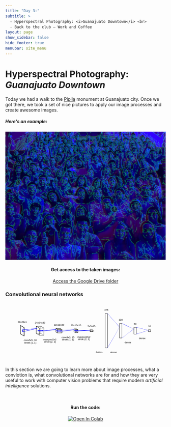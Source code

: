 ```yaml
---
title: "Day 3:"
subtitle: >
  - Hyperspectral Photography: <i>Guanajuato Downtown</i> <br>
  - Back to the club – Work and Coffee
layout: page
show_sidebar: false
hide_footer: true
menubar: site_menu
---
```


# Hyperspectral Photography: <br> _Guanajuato Downtown_

Today we had a walk to the [Pipila](https://es.wikipedia.org/wiki/El_P%C3%ADpila) monument at Guanajuato city. Once we got there, we took a set of nice pictures to apply our image processes and create awesome images.

##### Here's an example: 
  ![DEMO IMG](/assets/images/cdec19_blue.png)

<center>
  <h4>Get access to the taken images:</h4>
  <a href="https://drive.google.com/drive/folders/1NUvwfXn9DbE2s1GAMwKVE6oouqgyR5TY?usp=sharing" class="button is-primary is-normal is-outlined is-fullwidth" target="_blank">Access the Google Drive folder</a>
</center>


### Convolutional neural networks

<center>
    <img width="100%" src="data:image/svg+xml;base64,PHN2ZyB4bWxucz0iaHR0cDovL3d3dy53My5vcmcvMjAwMC9zdmciIHhtbG5zOnhsaW5rPSJodHRw%0D%0AOi8vd3d3LnczLm9yZy8xOTk5L3hsaW5rIiB3aWR0aD0gIjUzNS4wNTIwNjcyNzA3OTMiIGhlaWdo%0D%0AdD0iMTk2LjYxMDY2MDE4NjE4NDkzIiB2aWV3Qm94PSItNTAgLTk0LjMwNTMzMDA5MzA5MjQ2IDUz%0D%0ANS4wNTIwNjcyNzA3OTMgMTk2LjYxMDY2MDE4NjE4NDkzIj4KPGxpbmUgeDE9IjAiIHkxPSIxMC41%0D%0AIiB4Mj0iMCIgeTI9Ii0xNy41IiBzdHJva2Utd2lkdGg9IjEiIHN0cm9rZS1kYXNoYXJyYXk9Im5v%0D%0AbmUiIHN0cm9rZT0icmdiKDAsIDAsIDApIi8+CjxsaW5lIHgxPSIxLjAiIHkxPSIxMC41IiB4Mj0i%0D%0AMS4wIiB5Mj0iLTE3LjUiIHN0cm9rZS13aWR0aD0iMSIgc3Ryb2tlLWRhc2hhcnJheT0iMSIgc3Ry%0D%0Ab2tlPSJyZ2IoMCwgMCwgMCkiLz4KPGxpbmUgeDE9IjEyLjEyNDM1NTY1Mjk4MjE0MyIgeTE9IjE3%0D%0ALjUiIHgyPSIxMi4xMjQzNTU2NTI5ODIxNDMiIHkyPSItMTAuNSIgc3Ryb2tlLXdpZHRoPSIxIiBz%0D%0AdHJva2UtZGFzaGFycmF5PSJub25lIiBzdHJva2U9InJnYigwLCAwLCAwKSIvPgo8bGluZSB4MT0i%0D%0AMTMuMTI0MzU1NjUyOTgyMTQzIiB5MT0iMTcuNSIgeDI9IjEzLjEyNDM1NTY1Mjk4MjE0MyIgeTI9%0D%0AIi0xMC41IiBzdHJva2Utd2lkdGg9IjEiIHN0cm9rZS1kYXNoYXJyYXk9Im5vbmUiIHN0cm9rZT0i%0D%0AcmdiKDAsIDAsIDApIi8+CjxsaW5lIHgxPSIwIiB5MT0iMTAuNSIgeDI9IjEyLjEyNDM1NTY1Mjk4%0D%0AMjE0MyIgeTI9IjE3LjUiIHN0cm9rZS13aWR0aD0iMSIgc3Ryb2tlLWRhc2hhcnJheT0ibm9uZSIg%0D%0Ac3Ryb2tlPSJyZ2IoMCwgMCwgMCkiLz4KPGxpbmUgeDE9IjAiIHkxPSItMTcuNSIgeDI9IjEyLjEy%0D%0ANDM1NTY1Mjk4MjE0MyIgeTI9Ii0xMC41IiBzdHJva2Utd2lkdGg9IjEiIHN0cm9rZS1kYXNoYXJy%0D%0AYXk9Im5vbmUiIHN0cm9rZT0icmdiKDAsIDAsIDApIi8+CjxsaW5lIHgxPSIxLjAiIHkxPSIxMC41%0D%0AIiB4Mj0iMTMuMTI0MzU1NjUyOTgyMTQzIiB5Mj0iMTcuNSIgc3Ryb2tlLXdpZHRoPSIxIiBzdHJv%0D%0Aa2UtZGFzaGFycmF5PSIxIiBzdHJva2U9InJnYigwLCAwLCAwKSIvPgo8bGluZSB4MT0iMS4wIiB5%0D%0AMT0iLTE3LjUiIHgyPSIxMy4xMjQzNTU2NTI5ODIxNDMiIHkyPSItMTAuNSIgc3Ryb2tlLXdpZHRo%0D%0APSIxIiBzdHJva2UtZGFzaGFycmF5PSJub25lIiBzdHJva2U9InJnYigwLCAwLCAwKSIvPgo8bGlu%0D%0AZSB4MT0iMCIgeTE9IjEwLjUiIHgyPSIxLjAiIHkyPSIxMC41IiBzdHJva2Utd2lkdGg9IjEiIHN0%0D%0Acm9rZS1kYXNoYXJyYXk9IjEiIHN0cm9rZT0icmdiKDAsIDAsIDApIi8+CjxsaW5lIHgxPSIxMi4x%0D%0AMjQzNTU2NTI5ODIxNDMiIHkxPSIxNy41IiB4Mj0iMTMuMTI0MzU1NjUyOTgyMTQzIiB5Mj0iMTcu%0D%0ANSIgc3Ryb2tlLXdpZHRoPSIxIiBzdHJva2UtZGFzaGFycmF5PSJub25lIiBzdHJva2U9InJnYigw%0D%0ALCAwLCAwKSIvPgo8bGluZSB4MT0iMCIgeTE9Ii0xNy41IiB4Mj0iMS4wIiB5Mj0iLTE3LjUiIHN0%0D%0Acm9rZS13aWR0aD0iMSIgc3Ryb2tlLWRhc2hhcnJheT0ibm9uZSIgc3Ryb2tlPSJyZ2IoMCwgMCwg%0D%0AMCkiLz4KPGxpbmUgeDE9IjEyLjEyNDM1NTY1Mjk4MjE0MyIgeTE9Ii0xMC41IiB4Mj0iMTMuMTI0%0D%0AMzU1NjUyOTgyMTQzIiB5Mj0iLTEwLjUiIHN0cm9rZS13aWR0aD0iMSIgc3Ryb2tlLWRhc2hhcnJh%0D%0AeT0ibm9uZSIgc3Ryb2tlPSJyZ2IoMCwgMCwgMCkiLz4KPHRleHQgeD0iNi41NjIxNzc4MjY0OTEw%0D%0ANzEiIHk9Ii0yNi41IiBmb250LWZhbWlseT0iYXJpYWwiIGZvbnQtc2l6ZT0iOHB4IiB0ZXh0LWFu%0D%0AY2hvcj0ibWlkZGxlIiBmaWxsPSJyZ2IoMCwgMCwgMCkiPjI4eDI4eDE8L3RleHQ+CjxsaW5lIHgx%0D%0APSI1My4xMjQzNTU2NTI5ODIxNDYiIHkxPSI5LjAiIHgyPSI1My4xMjQzNTU2NTI5ODIxNDYiIHky%0D%0APSItMTUuMCIgc3Ryb2tlLXdpZHRoPSIxIiBzdHJva2UtZGFzaGFycmF5PSJub25lIiBzdHJva2U9%0D%0AInJnYigwLCAwLCAwKSIvPgo8bGluZSB4MT0iNjguMzE5MjI2MTc2MzQ1NyIgeTE9IjkuMCIgeDI9%0D%0AIjY4LjMxOTIyNjE3NjM0NTciIHkyPSItMTUuMCIgc3Ryb2tlLXdpZHRoPSIxIiBzdHJva2UtZGFz%0D%0AaGFycmF5PSIxIiBzdHJva2U9InJnYigwLCAwLCAwKSIvPgo8bGluZSB4MT0iNjMuNTE2NjYwNDk4%0D%0AMzk1NDEiIHkxPSIxNS4wIiB4Mj0iNjMuNTE2NjYwNDk4Mzk1NDEiIHkyPSItOS4wIiBzdHJva2Ut%0D%0Ad2lkdGg9IjEiIHN0cm9rZS1kYXNoYXJyYXk9Im5vbmUiIHN0cm9rZT0icmdiKDAsIDAsIDApIi8+%0D%0ACjxsaW5lIHgxPSI3OC43MTE1MzEwMjE3NTg5NiIgeTE9IjE1LjAiIHgyPSI3OC43MTE1MzEwMjE3%0D%0ANTg5NiIgeTI9Ii05LjAiIHN0cm9rZS13aWR0aD0iMSIgc3Ryb2tlLWRhc2hhcnJheT0ibm9uZSIg%0D%0Ac3Ryb2tlPSJyZ2IoMCwgMCwgMCkiLz4KPGxpbmUgeDE9IjUzLjEyNDM1NTY1Mjk4MjE0NiIgeTE9%0D%0AIjkuMCIgeDI9IjYzLjUxNjY2MDQ5ODM5NTQxIiB5Mj0iMTUuMCIgc3Ryb2tlLXdpZHRoPSIxIiBz%0D%0AdHJva2UtZGFzaGFycmF5PSJub25lIiBzdHJva2U9InJnYigwLCAwLCAwKSIvPgo8bGluZSB4MT0i%0D%0ANTMuMTI0MzU1NjUyOTgyMTQ2IiB5MT0iLTE1LjAiIHgyPSI2My41MTY2NjA0OTgzOTU0MSIgeTI9%0D%0AIi05LjAiIHN0cm9rZS13aWR0aD0iMSIgc3Ryb2tlLWRhc2hhcnJheT0ibm9uZSIgc3Ryb2tlPSJy%0D%0AZ2IoMCwgMCwgMCkiLz4KPGxpbmUgeDE9IjY4LjMxOTIyNjE3NjM0NTciIHkxPSI5LjAiIHgyPSI3%0D%0AOC43MTE1MzEwMjE3NTg5NiIgeTI9IjE1LjAiIHN0cm9rZS13aWR0aD0iMSIgc3Ryb2tlLWRhc2hh%0D%0AcnJheT0iMSIgc3Ryb2tlPSJyZ2IoMCwgMCwgMCkiLz4KPGxpbmUgeDE9IjY4LjMxOTIyNjE3NjM0%0D%0ANTciIHkxPSItMTUuMCIgeDI9Ijc4LjcxMTUzMTAyMTc1ODk2IiB5Mj0iLTkuMCIgc3Ryb2tlLXdp%0D%0AZHRoPSIxIiBzdHJva2UtZGFzaGFycmF5PSJub25lIiBzdHJva2U9InJnYigwLCAwLCAwKSIvPgo8%0D%0AbGluZSB4MT0iNTMuMTI0MzU1NjUyOTgyMTQ2IiB5MT0iOS4wIiB4Mj0iNjguMzE5MjI2MTc2MzQ1%0D%0ANyIgeTI9IjkuMCIgc3Ryb2tlLXdpZHRoPSIxIiBzdHJva2UtZGFzaGFycmF5PSIxIiBzdHJva2U9%0D%0AInJnYigwLCAwLCAwKSIvPgo8bGluZSB4MT0iNjMuNTE2NjYwNDk4Mzk1NDEiIHkxPSIxNS4wIiB4%0D%0AMj0iNzguNzExNTMxMDIxNzU4OTYiIHkyPSIxNS4wIiBzdHJva2Utd2lkdGg9IjEiIHN0cm9rZS1k%0D%0AYXNoYXJyYXk9Im5vbmUiIHN0cm9rZT0icmdiKDAsIDAsIDApIi8+CjxsaW5lIHgxPSI1My4xMjQz%0D%0ANTU2NTI5ODIxNDYiIHkxPSItMTUuMCIgeDI9IjY4LjMxOTIyNjE3NjM0NTciIHkyPSItMTUuMCIg%0D%0Ac3Ryb2tlLXdpZHRoPSIxIiBzdHJva2UtZGFzaGFycmF5PSJub25lIiBzdHJva2U9InJnYigwLCAw%0D%0ALCAwKSIvPgo8bGluZSB4MT0iNjMuNTE2NjYwNDk4Mzk1NDEiIHkxPSItOS4wIiB4Mj0iNzguNzEx%0D%0ANTMxMDIxNzU4OTYiIHkyPSItOS4wIiBzdHJva2Utd2lkdGg9IjEiIHN0cm9rZS1kYXNoYXJyYXk9%0D%0AIm5vbmUiIHN0cm9rZT0icmdiKDAsIDAsIDApIi8+Cjx0ZXh0IHg9IjY1LjkxNzk0MzMzNzM3MDU2%0D%0AIiB5PSItMjQuMCIgZm9udC1mYW1pbHk9ImFyaWFsIiBmb250LXNpemU9IjhweCIgdGV4dC1hbmNo%0D%0Ab3I9Im1pZGRsZSIgZmlsbD0icmdiKDAsIDAsIDApIj4yNHgyNHgzMDwvdGV4dD4KPGxpbmUgeDE9%0D%0AIjExOC43MTE1MzEwMjE3NTg5NiIgeTE9IjQuNSIgeDI9IjExOC43MTE1MzEwMjE3NTg5NiIgeTI9%0D%0AIi03LjUiIHN0cm9rZS13aWR0aD0iMSIgc3Ryb2tlLWRhc2hhcnJheT0ibm9uZSIgc3Ryb2tlPSJy%0D%0AZ2IoMCwgMCwgMCkiLz4KPGxpbmUgeDE9IjEzMy45MDY0MDE1NDUxMjI1IiB5MT0iNC41IiB4Mj0i%0D%0AMTMzLjkwNjQwMTU0NTEyMjUiIHkyPSItNy41IiBzdHJva2Utd2lkdGg9IjEiIHN0cm9rZS1kYXNo%0D%0AYXJyYXk9IjEiIHN0cm9rZT0icmdiKDAsIDAsIDApIi8+CjxsaW5lIHgxPSIxMjMuOTA3NjgzNDQ0%0D%0ANDY1NTkiIHkxPSI3LjUiIHgyPSIxMjMuOTA3NjgzNDQ0NDY1NTkiIHkyPSItNC41IiBzdHJva2Ut%0D%0Ad2lkdGg9IjEiIHN0cm9rZS1kYXNoYXJyYXk9Im5vbmUiIHN0cm9rZT0icmdiKDAsIDAsIDApIi8+%0D%0ACjxsaW5lIHgxPSIxMzkuMTAyNTUzOTY3ODI5MTIiIHkxPSI3LjUiIHgyPSIxMzkuMTAyNTUzOTY3%0D%0AODI5MTIiIHkyPSItNC41IiBzdHJva2Utd2lkdGg9IjEiIHN0cm9rZS1kYXNoYXJyYXk9Im5vbmUi%0D%0AIHN0cm9rZT0icmdiKDAsIDAsIDApIi8+CjxsaW5lIHgxPSIxMTguNzExNTMxMDIxNzU4OTYiIHkx%0D%0APSI0LjUiIHgyPSIxMjMuOTA3NjgzNDQ0NDY1NTkiIHkyPSI3LjUiIHN0cm9rZS13aWR0aD0iMSIg%0D%0Ac3Ryb2tlLWRhc2hhcnJheT0ibm9uZSIgc3Ryb2tlPSJyZ2IoMCwgMCwgMCkiLz4KPGxpbmUgeDE9%0D%0AIjExOC43MTE1MzEwMjE3NTg5NiIgeTE9Ii03LjUiIHgyPSIxMjMuOTA3NjgzNDQ0NDY1NTkiIHky%0D%0APSItNC41IiBzdHJva2Utd2lkdGg9IjEiIHN0cm9rZS1kYXNoYXJyYXk9Im5vbmUiIHN0cm9rZT0i%0D%0AcmdiKDAsIDAsIDApIi8+CjxsaW5lIHgxPSIxMzMuOTA2NDAxNTQ1MTIyNSIgeTE9IjQuNSIgeDI9%0D%0AIjEzOS4xMDI1NTM5Njc4MjkxMiIgeTI9IjcuNSIgc3Ryb2tlLXdpZHRoPSIxIiBzdHJva2UtZGFz%0D%0AaGFycmF5PSIxIiBzdHJva2U9InJnYigwLCAwLCAwKSIvPgo8bGluZSB4MT0iMTMzLjkwNjQwMTU0%0D%0ANTEyMjUiIHkxPSItNy41IiB4Mj0iMTM5LjEwMjU1Mzk2NzgyOTEyIiB5Mj0iLTQuNSIgc3Ryb2tl%0D%0ALXdpZHRoPSIxIiBzdHJva2UtZGFzaGFycmF5PSJub25lIiBzdHJva2U9InJnYigwLCAwLCAwKSIv%0D%0APgo8bGluZSB4MT0iMTE4LjcxMTUzMTAyMTc1ODk2IiB5MT0iNC41IiB4Mj0iMTMzLjkwNjQwMTU0%0D%0ANTEyMjUiIHkyPSI0LjUiIHN0cm9rZS13aWR0aD0iMSIgc3Ryb2tlLWRhc2hhcnJheT0iMSIgc3Ry%0D%0Ab2tlPSJyZ2IoMCwgMCwgMCkiLz4KPGxpbmUgeDE9IjEyMy45MDc2ODM0NDQ0NjU1OSIgeTE9Ijcu%0D%0ANSIgeDI9IjEzOS4xMDI1NTM5Njc4MjkxMiIgeTI9IjcuNSIgc3Ryb2tlLXdpZHRoPSIxIiBzdHJv%0D%0Aa2UtZGFzaGFycmF5PSJub25lIiBzdHJva2U9InJnYigwLCAwLCAwKSIvPgo8bGluZSB4MT0iMTE4%0D%0ALjcxMTUzMTAyMTc1ODk2IiB5MT0iLTcuNSIgeDI9IjEzMy45MDY0MDE1NDUxMjI1IiB5Mj0iLTcu%0D%0ANSIgc3Ryb2tlLXdpZHRoPSIxIiBzdHJva2UtZGFzaGFycmF5PSJub25lIiBzdHJva2U9InJnYigw%0D%0ALCAwLCAwKSIvPgo8bGluZSB4MT0iMTIzLjkwNzY4MzQ0NDQ2NTU5IiB5MT0iLTQuNSIgeDI9IjEz%0D%0AOS4xMDI1NTM5Njc4MjkxMiIgeTI9Ii00LjUiIHN0cm9rZS13aWR0aD0iMSIgc3Ryb2tlLWRhc2hh%0D%0AcnJheT0ibm9uZSIgc3Ryb2tlPSJyZ2IoMCwgMCwgMCkiLz4KPHRleHQgeD0iMTI4LjkwNzA0MjQ5%0D%0ANDc5NDA0IiB5PSItMTYuNSIgZm9udC1mYW1pbHk9ImFyaWFsIiBmb250LXNpemU9IjhweCIgdGV4%0D%0AdC1hbmNob3I9Im1pZGRsZSIgZmlsbD0icmdiKDAsIDAsIDApIj4xMngxMngzMDwvdGV4dD4KPGxp%0D%0AbmUgeDE9IjE3OS4xMDI1NTM5Njc4MjkxMiIgeTE9IjMuNzUiIHgyPSIxNzkuMTAyNTUzOTY3ODI5%0D%0AMTIiIHkyPSItNi4yNSIgc3Ryb2tlLXdpZHRoPSIxIiBzdHJva2UtZGFzaGFycmF5PSJub25lIiBz%0D%0AdHJva2U9InJnYigwLCAwLCAwKSIvPgo8bGluZSB4MT0iMTg3LjgyOTcxNTM1NTExOTQ1IiB5MT0i%0D%0AMy43NSIgeDI9IjE4Ny44Mjk3MTUzNTUxMTk0NSIgeTI9Ii02LjI1IiBzdHJva2Utd2lkdGg9IjEi%0D%0AIHN0cm9rZS1kYXNoYXJyYXk9IjEiIHN0cm9rZT0icmdiKDAsIDAsIDApIi8+CjxsaW5lIHgxPSIx%0D%0AODMuNDMyNjgwOTg2NzUxMyIgeTE9IjYuMjUiIHgyPSIxODMuNDMyNjgwOTg2NzUxMyIgeTI9Ii0z%0D%0ALjc1IiBzdHJva2Utd2lkdGg9IjEiIHN0cm9rZS1kYXNoYXJyYXk9Im5vbmUiIHN0cm9rZT0icmdi%0D%0AKDAsIDAsIDApIi8+CjxsaW5lIHgxPSIxOTIuMTU5ODQyMzc0MDQxNjMiIHkxPSI2LjI1IiB4Mj0i%0D%0AMTkyLjE1OTg0MjM3NDA0MTYzIiB5Mj0iLTMuNzUiIHN0cm9rZS13aWR0aD0iMSIgc3Ryb2tlLWRh%0D%0Ac2hhcnJheT0ibm9uZSIgc3Ryb2tlPSJyZ2IoMCwgMCwgMCkiLz4KPGxpbmUgeDE9IjE3OS4xMDI1%0D%0ANTM5Njc4MjkxMiIgeTE9IjMuNzUiIHgyPSIxODMuNDMyNjgwOTg2NzUxMyIgeTI9IjYuMjUiIHN0%0D%0Acm9rZS13aWR0aD0iMSIgc3Ryb2tlLWRhc2hhcnJheT0ibm9uZSIgc3Ryb2tlPSJyZ2IoMCwgMCwg%0D%0AMCkiLz4KPGxpbmUgeDE9IjE3OS4xMDI1NTM5Njc4MjkxMiIgeTE9Ii02LjI1IiB4Mj0iMTgzLjQz%0D%0AMjY4MDk4Njc1MTMiIHkyPSItMy43NSIgc3Ryb2tlLXdpZHRoPSIxIiBzdHJva2UtZGFzaGFycmF5%0D%0APSJub25lIiBzdHJva2U9InJnYigwLCAwLCAwKSIvPgo8bGluZSB4MT0iMTg3LjgyOTcxNTM1NTEx%0D%0AOTQ1IiB5MT0iMy43NSIgeDI9IjE5Mi4xNTk4NDIzNzQwNDE2MyIgeTI9IjYuMjUiIHN0cm9rZS13%0D%0AaWR0aD0iMSIgc3Ryb2tlLWRhc2hhcnJheT0iMSIgc3Ryb2tlPSJyZ2IoMCwgMCwgMCkiLz4KPGxp%0D%0AbmUgeDE9IjE4Ny44Mjk3MTUzNTUxMTk0NSIgeTE9Ii02LjI1IiB4Mj0iMTkyLjE1OTg0MjM3NDA0%0D%0AMTYzIiB5Mj0iLTMuNzUiIHN0cm9rZS13aWR0aD0iMSIgc3Ryb2tlLWRhc2hhcnJheT0ibm9uZSIg%0D%0Ac3Ryb2tlPSJyZ2IoMCwgMCwgMCkiLz4KPGxpbmUgeDE9IjE3OS4xMDI1NTM5Njc4MjkxMiIgeTE9%0D%0AIjMuNzUiIHgyPSIxODcuODI5NzE1MzU1MTE5NDUiIHkyPSIzLjc1IiBzdHJva2Utd2lkdGg9IjEi%0D%0AIHN0cm9rZS1kYXNoYXJyYXk9IjEiIHN0cm9rZT0icmdiKDAsIDAsIDApIi8+CjxsaW5lIHgxPSIx%0D%0AODMuNDMyNjgwOTg2NzUxMyIgeTE9IjYuMjUiIHgyPSIxOTIuMTU5ODQyMzc0MDQxNjMiIHkyPSI2%0D%0ALjI1IiBzdHJva2Utd2lkdGg9IjEiIHN0cm9rZS1kYXNoYXJyYXk9Im5vbmUiIHN0cm9rZT0icmdi%0D%0AKDAsIDAsIDApIi8+CjxsaW5lIHgxPSIxNzkuMTAyNTUzOTY3ODI5MTIiIHkxPSItNi4yNSIgeDI9%0D%0AIjE4Ny44Mjk3MTUzNTUxMTk0NSIgeTI9Ii02LjI1IiBzdHJva2Utd2lkdGg9IjEiIHN0cm9rZS1k%0D%0AYXNoYXJyYXk9Im5vbmUiIHN0cm9rZT0icmdiKDAsIDAsIDApIi8+CjxsaW5lIHgxPSIxODMuNDMy%0D%0ANjgwOTg2NzUxMyIgeTE9Ii0zLjc1IiB4Mj0iMTkyLjE1OTg0MjM3NDA0MTYzIiB5Mj0iLTMuNzUi%0D%0AIHN0cm9rZS13aWR0aD0iMSIgc3Ryb2tlLWRhc2hhcnJheT0ibm9uZSIgc3Ryb2tlPSJyZ2IoMCwg%0D%0AMCwgMCkiLz4KPHRleHQgeD0iMTg1LjYzMTE5ODE3MDkzNTM2IiB5PSItMTUuMjUiIGZvbnQtZmFt%0D%0AaWx5PSJhcmlhbCIgZm9udC1zaXplPSI4cHgiIHRleHQtYW5jaG9yPSJtaWRkbGUiIGZpbGw9InJn%0D%0AYigwLCAwLCAwKSI+MTB4MTB4MTU8L3RleHQ+CjxsaW5lIHgxPSIyMzIuMTU5ODQyMzc0MDQxNjMi%0D%0AIHkxPSIxLjg3NSIgeDI9IjIzMi4xNTk4NDIzNzQwNDE2MyIgeTI9Ii0zLjEyNSIgc3Ryb2tlLXdp%0D%0AZHRoPSIxIiBzdHJva2UtZGFzaGFycmF5PSJub25lIiBzdHJva2U9InJnYigwLCAwLCAwKSIvPgo8%0D%0AbGluZSB4MT0iMjQwLjg4NzAwMzc2MTMzMTk1IiB5MT0iMS44NzUiIHgyPSIyNDAuODg3MDAzNzYx%0D%0AMzMxOTUiIHkyPSItMy4xMjUiIHN0cm9rZS13aWR0aD0iMSIgc3Ryb2tlLWRhc2hhcnJheT0iMSIg%0D%0Ac3Ryb2tlPSJyZ2IoMCwgMCwgMCkiLz4KPGxpbmUgeDE9IjIzNC4zMjQ5MDU4ODM1MDI3NCIgeTE9%0D%0AIjMuMTI1IiB4Mj0iMjM0LjMyNDkwNTg4MzUwMjc0IiB5Mj0iLTEuODc1IiBzdHJva2Utd2lkdGg9%0D%0AIjEiIHN0cm9rZS1kYXNoYXJyYXk9Im5vbmUiIHN0cm9rZT0icmdiKDAsIDAsIDApIi8+CjxsaW5l%0D%0AIHgxPSIyNDMuMDUyMDY3MjcwNzkzMDYiIHkxPSIzLjEyNSIgeDI9IjI0My4wNTIwNjcyNzA3OTMw%0D%0ANiIgeTI9Ii0xLjg3NSIgc3Ryb2tlLXdpZHRoPSIxIiBzdHJva2UtZGFzaGFycmF5PSJub25lIiBz%0D%0AdHJva2U9InJnYigwLCAwLCAwKSIvPgo8bGluZSB4MT0iMjMyLjE1OTg0MjM3NDA0MTYzIiB5MT0i%0D%0AMS44NzUiIHgyPSIyMzQuMzI0OTA1ODgzNTAyNzQiIHkyPSIzLjEyNSIgc3Ryb2tlLXdpZHRoPSIx%0D%0AIiBzdHJva2UtZGFzaGFycmF5PSJub25lIiBzdHJva2U9InJnYigwLCAwLCAwKSIvPgo8bGluZSB4%0D%0AMT0iMjMyLjE1OTg0MjM3NDA0MTYzIiB5MT0iLTMuMTI1IiB4Mj0iMjM0LjMyNDkwNTg4MzUwMjc0%0D%0AIiB5Mj0iLTEuODc1IiBzdHJva2Utd2lkdGg9IjEiIHN0cm9rZS1kYXNoYXJyYXk9Im5vbmUiIHN0%0D%0Acm9rZT0icmdiKDAsIDAsIDApIi8+CjxsaW5lIHgxPSIyNDAuODg3MDAzNzYxMzMxOTUiIHkxPSIx%0D%0ALjg3NSIgeDI9IjI0My4wNTIwNjcyNzA3OTMwNiIgeTI9IjMuMTI1IiBzdHJva2Utd2lkdGg9IjEi%0D%0AIHN0cm9rZS1kYXNoYXJyYXk9IjEiIHN0cm9rZT0icmdiKDAsIDAsIDApIi8+CjxsaW5lIHgxPSIy%0D%0ANDAuODg3MDAzNzYxMzMxOTUiIHkxPSItMy4xMjUiIHgyPSIyNDMuMDUyMDY3MjcwNzkzMDYiIHky%0D%0APSItMS44NzUiIHN0cm9rZS13aWR0aD0iMSIgc3Ryb2tlLWRhc2hhcnJheT0ibm9uZSIgc3Ryb2tl%0D%0APSJyZ2IoMCwgMCwgMCkiLz4KPGxpbmUgeDE9IjIzMi4xNTk4NDIzNzQwNDE2MyIgeTE9IjEuODc1%0D%0AIiB4Mj0iMjQwLjg4NzAwMzc2MTMzMTk1IiB5Mj0iMS44NzUiIHN0cm9rZS13aWR0aD0iMSIgc3Ry%0D%0Ab2tlLWRhc2hhcnJheT0iMSIgc3Ryb2tlPSJyZ2IoMCwgMCwgMCkiLz4KPGxpbmUgeDE9IjIzNC4z%0D%0AMjQ5MDU4ODM1MDI3NCIgeTE9IjMuMTI1IiB4Mj0iMjQzLjA1MjA2NzI3MDc5MzA2IiB5Mj0iMy4x%0D%0AMjUiIHN0cm9rZS13aWR0aD0iMSIgc3Ryb2tlLWRhc2hhcnJheT0ibm9uZSIgc3Ryb2tlPSJyZ2Io%0D%0AMCwgMCwgMCkiLz4KPGxpbmUgeDE9IjIzMi4xNTk4NDIzNzQwNDE2MyIgeTE9Ii0zLjEyNSIgeDI9%0D%0AIjI0MC44ODcwMDM3NjEzMzE5NSIgeTI9Ii0zLjEyNSIgc3Ryb2tlLXdpZHRoPSIxIiBzdHJva2Ut%0D%0AZGFzaGFycmF5PSJub25lIiBzdHJva2U9InJnYigwLCAwLCAwKSIvPgo8bGluZSB4MT0iMjM0LjMy%0D%0ANDkwNTg4MzUwMjc0IiB5MT0iLTEuODc1IiB4Mj0iMjQzLjA1MjA2NzI3MDc5MzA2IiB5Mj0iLTEu%0D%0AODc1IiBzdHJva2Utd2lkdGg9IjEiIHN0cm9rZS1kYXNoYXJyYXk9Im5vbmUiIHN0cm9rZT0icmdi%0D%0AKDAsIDAsIDApIi8+Cjx0ZXh0IHg9IjIzNy42MDU5NTQ4MjI0MTczNSIgeT0iLTEyLjEyNSIgZm9u%0D%0AdC1mYW1pbHk9ImFyaWFsIiBmb250LXNpemU9IjhweCIgdGV4dC1hbmNob3I9Im1pZGRsZSIgZmls%0D%0AbD0icmdiKDAsIDAsIDApIj41eDV4MTU8L3RleHQ+CjxsaW5lIHgxPSIyODMuMDUyMDY3MjcwNzkz%0D%0AMDMiIHkxPSItNTcuMzA1MzMwMDkzMDkyNDciIHgyPSIyODMuMDUyMDY3MjcwNzkzMDMiIHkyPSI1%0D%0ANy4zMDUzMzAwOTMwOTI0NyIgc3Ryb2tlLXdpZHRoPSIxIiBzdHJva2UtZGFzaGFycmF5PSJub25l%0D%0AIiBzdHJva2U9InJnYigwLCAwLCAwKSIvPgo8bGluZSB4MT0iMjgzLjA1MjA2NzI3MDc5MzAzIiB5%0D%0AMT0iNTcuMzA1MzMwMDkzMDkyNDciIHgyPSIyOTEuMDUyMDY3MjcwNzkzMDMiIHkyPSI1Ny4zMDUz%0D%0AMzAwOTMwOTI0NyIgc3Ryb2tlLXdpZHRoPSIxIiBzdHJva2UtZGFzaGFycmF5PSJub25lIiBzdHJv%0D%0Aa2U9InJnYigwLCAwLCAwKSIvPgo8bGluZSB4MT0iMjkxLjA1MjA2NzI3MDc5MzAzIiB5MT0iNTcu%0D%0AMzA1MzMwMDkzMDkyNDciIHgyPSIyOTEuMDUyMDY3MjcwNzkzMDMiIHkyPSItNTcuMzA1MzMwMDkz%0D%0AMDkyNDciIHN0cm9rZS13aWR0aD0iMSIgc3Ryb2tlLWRhc2hhcnJheT0ibm9uZSIgc3Ryb2tlPSJy%0D%0AZ2IoMCwgMCwgMCkiLz4KPGxpbmUgeDE9IjI5MS4wNTIwNjcyNzA3OTMwMyIgeTE9Ii01Ny4zMDUz%0D%0AMzAwOTMwOTI0NyIgeDI9IjI4My4wNTIwNjcyNzA3OTMwMyIgeTI9Ii01Ny4zMDUzMzAwOTMwOTI0%0D%0ANyIgc3Ryb2tlLXdpZHRoPSIxIiBzdHJva2UtZGFzaGFycmF5PSJub25lIiBzdHJva2U9InJnYigw%0D%0ALCAwLCAwKSIvPgo8dGV4dCB4PSIyODcuMDUyMDY3MjcwNzkzMDMiIHk9Ii02Ni4zMDUzMzAwOTMw%0D%0AOTI0NiIgZm9udC1mYW1pbHk9ImFyaWFsIiBmb250LXNpemU9IjhweCIgdGV4dC1hbmNob3I9Im1p%0D%0AZGRsZSIgZmlsbD0icmdiKDAsIDAsIDApIj4zNzU8L3RleHQ+CjxsaW5lIHgxPSIzMzEuMDUyMDY3%0D%0AMjcwNzkzMDMiIHkxPSItMjQuMjUxNDY1MDY0MTY2Mzc1IiB4Mj0iMzMxLjA1MjA2NzI3MDc5MzAz%0D%0AIiB5Mj0iMjQuMjUxNDY1MDY0MTY2Mzc1IiBzdHJva2Utd2lkdGg9IjEiIHN0cm9rZS1kYXNoYXJy%0D%0AYXk9Im5vbmUiIHN0cm9rZT0icmdiKDAsIDAsIDApIi8+CjxsaW5lIHgxPSIzMzEuMDUyMDY3Mjcw%0D%0ANzkzMDMiIHkxPSIyNC4yNTE0NjUwNjQxNjYzNzUiIHgyPSIzMzkuMDUyMDY3MjcwNzkzMDMiIHky%0D%0APSIyNC4yNTE0NjUwNjQxNjYzNzUiIHN0cm9rZS13aWR0aD0iMSIgc3Ryb2tlLWRhc2hhcnJheT0i%0D%0Abm9uZSIgc3Ryb2tlPSJyZ2IoMCwgMCwgMCkiLz4KPGxpbmUgeDE9IjMzOS4wNTIwNjcyNzA3OTMw%0D%0AMyIgeTE9IjI0LjI1MTQ2NTA2NDE2NjM3NSIgeDI9IjMzOS4wNTIwNjcyNzA3OTMwMyIgeTI9Ii0y%0D%0ANC4yNTE0NjUwNjQxNjYzNzUiIHN0cm9rZS13aWR0aD0iMSIgc3Ryb2tlLWRhc2hhcnJheT0ibm9u%0D%0AZSIgc3Ryb2tlPSJyZ2IoMCwgMCwgMCkiLz4KPGxpbmUgeDE9IjMzOS4wNTIwNjcyNzA3OTMwMyIg%0D%0AeTE9Ii0yNC4yNTE0NjUwNjQxNjYzNzUiIHgyPSIzMzEuMDUyMDY3MjcwNzkzMDMiIHkyPSItMjQu%0D%0AMjUxNDY1MDY0MTY2Mzc1IiBzdHJva2Utd2lkdGg9IjEiIHN0cm9rZS1kYXNoYXJyYXk9Im5vbmUi%0D%0AIHN0cm9rZT0icmdiKDAsIDAsIDApIi8+Cjx0ZXh0IHg9IjMzNS4wNTIwNjcyNzA3OTMwMyIgeT0i%0D%0ALTMzLjI1MTQ2NTA2NDE2NjM3NSIgZm9udC1mYW1pbHk9ImFyaWFsIiBmb250LXNpemU9IjhweCIg%0D%0AdGV4dC1hbmNob3I9Im1pZGRsZSIgZmlsbD0icmdiKDAsIDAsIDApIj4xMjg8L3RleHQ+CjxsaW5l%0D%0AIHgxPSIzNzkuMDUyMDY3MjcwNzkzMDMiIHkxPSItMTEuNDMyNjI2Mjk4MTgzMTYiIHgyPSIzNzku%0D%0AMDUyMDY3MjcwNzkzMDMiIHkyPSIxMS40MzI2MjYyOTgxODMxNiIgc3Ryb2tlLXdpZHRoPSIxIiBz%0D%0AdHJva2UtZGFzaGFycmF5PSJub25lIiBzdHJva2U9InJnYigwLCAwLCAwKSIvPgo8bGluZSB4MT0i%0D%0AMzc5LjA1MjA2NzI3MDc5MzAzIiB5MT0iMTEuNDMyNjI2Mjk4MTgzMTYiIHgyPSIzODcuMDUyMDY3%0D%0AMjcwNzkzMDMiIHkyPSIxMS40MzI2MjYyOTgxODMxNiIgc3Ryb2tlLXdpZHRoPSIxIiBzdHJva2Ut%0D%0AZGFzaGFycmF5PSJub25lIiBzdHJva2U9InJnYigwLCAwLCAwKSIvPgo8bGluZSB4MT0iMzg3LjA1%0D%0AMjA2NzI3MDc5MzAzIiB5MT0iMTEuNDMyNjI2Mjk4MTgzMTYiIHgyPSIzODcuMDUyMDY3MjcwNzkz%0D%0AMDMiIHkyPSItMTEuNDMyNjI2Mjk4MTgzMTYiIHN0cm9rZS13aWR0aD0iMSIgc3Ryb2tlLWRhc2hh%0D%0AcnJheT0ibm9uZSIgc3Ryb2tlPSJyZ2IoMCwgMCwgMCkiLz4KPGxpbmUgeDE9IjM4Ny4wNTIwNjcy%0D%0ANzA3OTMwMyIgeTE9Ii0xMS40MzI2MjYyOTgxODMxNiIgeDI9IjM3OS4wNTIwNjcyNzA3OTMwMyIg%0D%0AeTI9Ii0xMS40MzI2MjYyOTgxODMxNiIgc3Ryb2tlLXdpZHRoPSIxIiBzdHJva2UtZGFzaGFycmF5%0D%0APSJub25lIiBzdHJva2U9InJnYigwLCAwLCAwKSIvPgo8dGV4dCB4PSIzODMuMDUyMDY3MjcwNzkz%0D%0AMDMiIHk9Ii0yMC40MzI2MjYyOTgxODMxNiIgZm9udC1mYW1pbHk9ImFyaWFsIiBmb250LXNpemU9%0D%0AIjhweCIgdGV4dC1hbmNob3I9Im1pZGRsZSIgZmlsbD0icmdiKDAsIDAsIDApIj41MDwvdGV4dD4K%0D%0APGxpbmUgeDE9IjQyNy4wNTIwNjcyNzA3OTMwMyIgeTE9Ii0zLjE1NDc4NjcyMjQwMDk2NjciIHgy%0D%0APSI0MjcuMDUyMDY3MjcwNzkzMDMiIHkyPSIzLjE1NDc4NjcyMjQwMDk2NjciIHN0cm9rZS13aWR0%0D%0AaD0iMSIgc3Ryb2tlLWRhc2hhcnJheT0ibm9uZSIgc3Ryb2tlPSJyZ2IoMCwgMCwgMCkiLz4KPGxp%0D%0AbmUgeDE9IjQyNy4wNTIwNjcyNzA3OTMwMyIgeTE9IjMuMTU0Nzg2NzIyNDAwOTY2NyIgeDI9IjQz%0D%0ANS4wNTIwNjcyNzA3OTMwMyIgeTI9IjMuMTU0Nzg2NzIyNDAwOTY2NyIgc3Ryb2tlLXdpZHRoPSIx%0D%0AIiBzdHJva2UtZGFzaGFycmF5PSJub25lIiBzdHJva2U9InJnYigwLCAwLCAwKSIvPgo8bGluZSB4%0D%0AMT0iNDM1LjA1MjA2NzI3MDc5MzAzIiB5MT0iMy4xNTQ3ODY3MjI0MDA5NjY3IiB4Mj0iNDM1LjA1%0D%0AMjA2NzI3MDc5MzAzIiB5Mj0iLTMuMTU0Nzg2NzIyNDAwOTY2NyIgc3Ryb2tlLXdpZHRoPSIxIiBz%0D%0AdHJva2UtZGFzaGFycmF5PSJub25lIiBzdHJva2U9InJnYigwLCAwLCAwKSIvPgo8bGluZSB4MT0i%0D%0ANDM1LjA1MjA2NzI3MDc5MzAzIiB5MT0iLTMuMTU0Nzg2NzIyNDAwOTY2NyIgeDI9IjQyNy4wNTIw%0D%0ANjcyNzA3OTMwMyIgeTI9Ii0zLjE1NDc4NjcyMjQwMDk2NjciIHN0cm9rZS13aWR0aD0iMSIgc3Ry%0D%0Ab2tlLWRhc2hhcnJheT0ibm9uZSIgc3Ryb2tlPSJyZ2IoMCwgMCwgMCkiLz4KPHRleHQgeD0iNDMx%0D%0ALjA1MjA2NzI3MDc5MzAzIiB5PSItMTIuMTU0Nzg2NzIyNDAwOTY3IiBmb250LWZhbWlseT0iYXJp%0D%0AYWwiIGZvbnQtc2l6ZT0iOHB4IiB0ZXh0LWFuY2hvcj0ibWlkZGxlIiBmaWxsPSJyZ2IoMCwgMCwg%0D%0AMCkiPjEwPC90ZXh0Pgo8bGluZSB4MT0iNi4wNjIxNzc4MjY0OTEwNzEiIHkxPSIxLjg3NSIgeDI9%0D%0AIjYuMDYyMTc3ODI2NDkxMDcxIiB5Mj0iLTMuMTI1IiBzdHJva2Utd2lkdGg9IjEiIHN0cm9rZS1k%0D%0AYXNoYXJyYXk9Im5vbmUiIHN0cm9rZT0icmdiKDAsIDAsIDI1NSkiLz4KPGxpbmUgeDE9IjcuMDYy%0D%0AMTc3ODI2NDkxMDcxIiB5MT0iMS44NzUiIHgyPSI3LjA2MjE3NzgyNjQ5MTA3MSIgeTI9Ii0zLjEy%0D%0ANSIgc3Ryb2tlLXdpZHRoPSIxIiBzdHJva2UtZGFzaGFycmF5PSIxIiBzdHJva2U9InJnYigwLCAw%0D%0ALCAyNTUpIi8+CjxsaW5lIHgxPSI4LjIyNzI0MTMzNTk1MjE2OSIgeTE9IjMuMTI1IiB4Mj0iOC4y%0D%0AMjcyNDEzMzU5NTIxNjkiIHkyPSItMS44NzUiIHN0cm9rZS13aWR0aD0iMSIgc3Ryb2tlLWRhc2hh%0D%0AcnJheT0ibm9uZSIgc3Ryb2tlPSJyZ2IoMCwgMCwgMjU1KSIvPgo8bGluZSB4MT0iOS4yMjcyNDEz%0D%0AMzU5NTIxNjkiIHkxPSIzLjEyNSIgeDI9IjkuMjI3MjQxMzM1OTUyMTY5IiB5Mj0iLTEuODc1IiBz%0D%0AdHJva2Utd2lkdGg9IjEiIHN0cm9rZS1kYXNoYXJyYXk9Im5vbmUiIHN0cm9rZT0icmdiKDAsIDAs%0D%0AIDI1NSkiLz4KPGxpbmUgeDE9IjYuMDYyMTc3ODI2NDkxMDcxIiB5MT0iMS44NzUiIHgyPSI4LjIy%0D%0ANzI0MTMzNTk1MjE2OSIgeTI9IjMuMTI1IiBzdHJva2Utd2lkdGg9IjEiIHN0cm9rZS1kYXNoYXJy%0D%0AYXk9Im5vbmUiIHN0cm9rZT0icmdiKDAsIDAsIDI1NSkiLz4KPGxpbmUgeDE9IjYuMDYyMTc3ODI2%0D%0ANDkxMDcxIiB5MT0iLTMuMTI1IiB4Mj0iOC4yMjcyNDEzMzU5NTIxNjkiIHkyPSItMS44NzUiIHN0%0D%0Acm9rZS13aWR0aD0iMSIgc3Ryb2tlLWRhc2hhcnJheT0ibm9uZSIgc3Ryb2tlPSJyZ2IoMCwgMCwg%0D%0AMjU1KSIvPgo8bGluZSB4MT0iNy4wNjIxNzc4MjY0OTEwNzEiIHkxPSIxLjg3NSIgeDI9IjkuMjI3%0D%0AMjQxMzM1OTUyMTY5IiB5Mj0iMy4xMjUiIHN0cm9rZS13aWR0aD0iMSIgc3Ryb2tlLWRhc2hhcnJh%0D%0AeT0iMSIgc3Ryb2tlPSJyZ2IoMCwgMCwgMjU1KSIvPgo8bGluZSB4MT0iNy4wNjIxNzc4MjY0OTEw%0D%0ANzEiIHkxPSItMy4xMjUiIHgyPSI5LjIyNzI0MTMzNTk1MjE2OSIgeTI9Ii0xLjg3NSIgc3Ryb2tl%0D%0ALXdpZHRoPSIxIiBzdHJva2UtZGFzaGFycmF5PSJub25lIiBzdHJva2U9InJnYigwLCAwLCAyNTUp%0D%0AIi8+CjxsaW5lIHgxPSI2LjA2MjE3NzgyNjQ5MTA3MSIgeTE9IjEuODc1IiB4Mj0iNy4wNjIxNzc4%0D%0AMjY0OTEwNzEiIHkyPSIxLjg3NSIgc3Ryb2tlLXdpZHRoPSIxIiBzdHJva2UtZGFzaGFycmF5PSIx%0D%0AIiBzdHJva2U9InJnYigwLCAwLCAyNTUpIi8+CjxsaW5lIHgxPSI4LjIyNzI0MTMzNTk1MjE2OSIg%0D%0AeTE9IjMuMTI1IiB4Mj0iOS4yMjcyNDEzMzU5NTIxNjkiIHkyPSIzLjEyNSIgc3Ryb2tlLXdpZHRo%0D%0APSIxIiBzdHJva2UtZGFzaGFycmF5PSJub25lIiBzdHJva2U9InJnYigwLCAwLCAyNTUpIi8+Cjxs%0D%0AaW5lIHgxPSI2LjA2MjE3NzgyNjQ5MTA3MSIgeTE9Ii0zLjEyNSIgeDI9IjcuMDYyMTc3ODI2NDkx%0D%0AMDcxIiB5Mj0iLTMuMTI1IiBzdHJva2Utd2lkdGg9IjEiIHN0cm9rZS1kYXNoYXJyYXk9Im5vbmUi%0D%0AIHN0cm9rZT0icmdiKDAsIDAsIDI1NSkiLz4KPGxpbmUgeDE9IjguMjI3MjQxMzM1OTUyMTY5IiB5%0D%0AMT0iLTEuODc1IiB4Mj0iOS4yMjcyNDEzMzU5NTIxNjkiIHkyPSItMS44NzUiIHN0cm9rZS13aWR0%0D%0AaD0iMSIgc3Ryb2tlLWRhc2hhcnJheT0ibm9uZSIgc3Ryb2tlPSJyZ2IoMCwgMCwgMjU1KSIvPgo8%0D%0AbGluZSB4MT0iNy4wNjIxNzc4MjY0OTEwNzEiIHkxPSItMy4xMjUiIHgyPSI1NS43MjI0MzE4NjQz%0D%0AMzU0NiIgeTI9Ii03LjUiIHN0cm9rZS13aWR0aD0iMSIgc3Ryb2tlLWRhc2hhcnJheT0ibm9uZSIg%0D%0Ac3Ryb2tlPSJyZ2IoMCwgMCwgMjU1KSIvPgo8bGluZSB4MT0iOS4yMjcyNDEzMzU5NTIxNjkiIHkx%0D%0APSIzLjEyNSIgeDI9IjU1LjcyMjQzMTg2NDMzNTQ2IiB5Mj0iLTcuNSIgc3Ryb2tlLXdpZHRoPSIx%0D%0AIiBzdHJva2UtZGFzaGFycmF5PSJub25lIiBzdHJva2U9InJnYigwLCAwLCAyNTUpIi8+Cjx0ZXh0%0D%0AIHg9IjMzLjEyNDM1NTY1Mjk4MjE0NiIgeT0iMzQuNSIgZm9udC1mYW1pbHk9ImFyaWFsIiBmb250%0D%0ALXNpemU9IjhweCIgdGV4dC1hbmNob3I9Im1pZGRsZSIgZmlsbD0icmdiKDAsIDAsIDApIj5jb252%0D%0ANXg1LCAzMDwvdGV4dD4KPHRleHQgeD0iMzMuMTI0MzU1NjUyOTgyMTQ2IiB5PSI0Mi41IiBmb250%0D%0ALWZhbWlseT0iYXJpYWwiIGZvbnQtc2l6ZT0iOHB4IiB0ZXh0LWFuY2hvcj0ibWlkZGxlIiBmaWxs%0D%0APSJyZ2IoMCwgMCwgMCkiPnN0cmlkZSAoMSwgMSk8L3RleHQ+CjxsaW5lIHgxPSI1OC4zMjA1MDgw%0D%0ANzU2ODg3OCIgeTE9IjAuNzUiIHgyPSI1OC4zMjA1MDgwNzU2ODg3OCIgeTI9Ii0xLjI1IiBzdHJv%0D%0Aa2Utd2lkdGg9IjEiIHN0cm9rZS1kYXNoYXJyYXk9Im5vbmUiIHN0cm9rZT0icmdiKDAsIDAsIDI1%0D%0ANSkiLz4KPGxpbmUgeDE9IjczLjUxNTM3ODU5OTA1MjMzIiB5MT0iMC43NSIgeDI9IjczLjUxNTM3%0D%0AODU5OTA1MjMzIiB5Mj0iLTEuMjUiIHN0cm9rZS13aWR0aD0iMSIgc3Ryb2tlLWRhc2hhcnJheT0i%0D%0AMSIgc3Ryb2tlPSJyZ2IoMCwgMCwgMjU1KSIvPgo8bGluZSB4MT0iNTkuMTg2NTMzNDc5NDczMjIi%0D%0AIHkxPSIxLjI1IiB4Mj0iNTkuMTg2NTMzNDc5NDczMjIiIHkyPSItMC43NSIgc3Ryb2tlLXdpZHRo%0D%0APSIxIiBzdHJva2UtZGFzaGFycmF5PSJub25lIiBzdHJva2U9InJnYigwLCAwLCAyNTUpIi8+Cjxs%0D%0AaW5lIHgxPSI3NC4zODE0MDQwMDI4MzY3NiIgeTE9IjEuMjUiIHgyPSI3NC4zODE0MDQwMDI4MzY3%0D%0ANiIgeTI9Ii0wLjc1IiBzdHJva2Utd2lkdGg9IjEiIHN0cm9rZS1kYXNoYXJyYXk9Im5vbmUiIHN0%0D%0Acm9rZT0icmdiKDAsIDAsIDI1NSkiLz4KPGxpbmUgeDE9IjU4LjMyMDUwODA3NTY4ODc4IiB5MT0i%0D%0AMC43NSIgeDI9IjU5LjE4NjUzMzQ3OTQ3MzIyIiB5Mj0iMS4yNSIgc3Ryb2tlLXdpZHRoPSIxIiBz%0D%0AdHJva2UtZGFzaGFycmF5PSJub25lIiBzdHJva2U9InJnYigwLCAwLCAyNTUpIi8+CjxsaW5lIHgx%0D%0APSI1OC4zMjA1MDgwNzU2ODg3OCIgeTE9Ii0xLjI1IiB4Mj0iNTkuMTg2NTMzNDc5NDczMjIiIHky%0D%0APSItMC43NSIgc3Ryb2tlLXdpZHRoPSIxIiBzdHJva2UtZGFzaGFycmF5PSJub25lIiBzdHJva2U9%0D%0AInJnYigwLCAwLCAyNTUpIi8+CjxsaW5lIHgxPSI3My41MTUzNzg1OTkwNTIzMyIgeTE9IjAuNzUi%0D%0AIHgyPSI3NC4zODE0MDQwMDI4MzY3NiIgeTI9IjEuMjUiIHN0cm9rZS13aWR0aD0iMSIgc3Ryb2tl%0D%0ALWRhc2hhcnJheT0iMSIgc3Ryb2tlPSJyZ2IoMCwgMCwgMjU1KSIvPgo8bGluZSB4MT0iNzMuNTE1%0D%0AMzc4NTk5MDUyMzMiIHkxPSItMS4yNSIgeDI9Ijc0LjM4MTQwNDAwMjgzNjc2IiB5Mj0iLTAuNzUi%0D%0AIHN0cm9rZS13aWR0aD0iMSIgc3Ryb2tlLWRhc2hhcnJheT0ibm9uZSIgc3Ryb2tlPSJyZ2IoMCwg%0D%0AMCwgMjU1KSIvPgo8bGluZSB4MT0iNTguMzIwNTA4MDc1Njg4NzgiIHkxPSIwLjc1IiB4Mj0iNzMu%0D%0ANTE1Mzc4NTk5MDUyMzMiIHkyPSIwLjc1IiBzdHJva2Utd2lkdGg9IjEiIHN0cm9rZS1kYXNoYXJy%0D%0AYXk9IjEiIHN0cm9rZT0icmdiKDAsIDAsIDI1NSkiLz4KPGxpbmUgeDE9IjU5LjE4NjUzMzQ3OTQ3%0D%0AMzIyIiB5MT0iMS4yNSIgeDI9Ijc0LjM4MTQwNDAwMjgzNjc2IiB5Mj0iMS4yNSIgc3Ryb2tlLXdp%0D%0AZHRoPSIxIiBzdHJva2UtZGFzaGFycmF5PSJub25lIiBzdHJva2U9InJnYigwLCAwLCAyNTUpIi8+%0D%0ACjxsaW5lIHgxPSI1OC4zMjA1MDgwNzU2ODg3OCIgeTE9Ii0xLjI1IiB4Mj0iNzMuNTE1Mzc4NTk5%0D%0AMDUyMzMiIHkyPSItMS4yNSIgc3Ryb2tlLXdpZHRoPSIxIiBzdHJva2UtZGFzaGFycmF5PSJub25l%0D%0AIiBzdHJva2U9InJnYigwLCAwLCAyNTUpIi8+CjxsaW5lIHgxPSI1OS4xODY1MzM0Nzk0NzMyMiIg%0D%0AeTE9Ii0wLjc1IiB4Mj0iNzQuMzgxNDA0MDAyODM2NzYiIHkyPSItMC43NSIgc3Ryb2tlLXdpZHRo%0D%0APSIxIiBzdHJva2UtZGFzaGFycmF5PSJub25lIiBzdHJva2U9InJnYigwLCAwLCAyNTUpIi8+Cjxs%0D%0AaW5lIHgxPSI3My41MTUzNzg1OTkwNTIzMyIgeTE9Ii0xLjI1IiB4Mj0iMTIwLjAxMDU2OTEyNzQz%0D%0ANTYyIiB5Mj0iLTMuNzUiIHN0cm9rZS13aWR0aD0iMSIgc3Ryb2tlLWRhc2hhcnJheT0ibm9uZSIg%0D%0Ac3Ryb2tlPSJyZ2IoMCwgMCwgMjU1KSIvPgo8bGluZSB4MT0iNzQuMzgxNDA0MDAyODM2NzYiIHkx%0D%0APSIxLjI1IiB4Mj0iMTIwLjAxMDU2OTEyNzQzNTYyIiB5Mj0iLTMuNzUiIHN0cm9rZS13aWR0aD0i%0D%0AMSIgc3Ryb2tlLWRhc2hhcnJheT0ibm9uZSIgc3Ryb2tlPSJyZ2IoMCwgMCwgMjU1KSIvPgo8dGV4%0D%0AdCB4PSI5OC43MTE1MzEwMjE3NTg5NiIgeT0iMzIuMCIgZm9udC1mYW1pbHk9ImFyaWFsIiBmb250%0D%0ALXNpemU9IjhweCIgdGV4dC1hbmNob3I9Im1pZGRsZSIgZmlsbD0icmdiKDAsIDAsIDApIj5tYXhw%0D%0Ab29sMngyPC90ZXh0Pgo8dGV4dCB4PSI5OC43MTE1MzEwMjE3NTg5NiIgeT0iNDAuMCIgZm9udC1m%0D%0AYW1pbHk9ImFyaWFsIiBmb250LXNpemU9IjhweCIgdGV4dC1hbmNob3I9Im1pZGRsZSIgZmlsbD0i%0D%0AcmdiKDAsIDAsIDApIj5zdHJpZGUgKDIsIDIpPC90ZXh0Pgo8bGluZSB4MT0iMTIxLjMwOTYwNzIz%0D%0AMzExMjI3IiB5MT0iMS4xMjUiIHgyPSIxMjEuMzA5NjA3MjMzMTEyMjciIHkyPSItMS44NzUiIHN0%0D%0Acm9rZS13aWR0aD0iMSIgc3Ryb2tlLWRhc2hhcnJheT0ibm9uZSIgc3Ryb2tlPSJyZ2IoMCwgMCwg%0D%0AMjU1KSIvPgo8bGluZSB4MT0iMTM2LjUwNDQ3Nzc1NjQ3NTgiIHkxPSIxLjEyNSIgeDI9IjEzNi41%0D%0AMDQ0Nzc3NTY0NzU4IiB5Mj0iLTEuODc1IiBzdHJva2Utd2lkdGg9IjEiIHN0cm9rZS1kYXNoYXJy%0D%0AYXk9IjEiIHN0cm9rZT0icmdiKDAsIDAsIDI1NSkiLz4KPGxpbmUgeDE9IjEyMi42MDg2NDUzMzg3%0D%0AODg5MyIgeTE9IjEuODc1IiB4Mj0iMTIyLjYwODY0NTMzODc4ODkzIiB5Mj0iLTEuMTI1IiBzdHJv%0D%0Aa2Utd2lkdGg9IjEiIHN0cm9rZS1kYXNoYXJyYXk9Im5vbmUiIHN0cm9rZT0icmdiKDAsIDAsIDI1%0D%0ANSkiLz4KPGxpbmUgeDE9IjEzNy44MDM1MTU4NjIxNTI1IiB5MT0iMS44NzUiIHgyPSIxMzcuODAz%0D%0ANTE1ODYyMTUyNSIgeTI9Ii0xLjEyNSIgc3Ryb2tlLXdpZHRoPSIxIiBzdHJva2UtZGFzaGFycmF5%0D%0APSJub25lIiBzdHJva2U9InJnYigwLCAwLCAyNTUpIi8+CjxsaW5lIHgxPSIxMjEuMzA5NjA3MjMz%0D%0AMTEyMjciIHkxPSIxLjEyNSIgeDI9IjEyMi42MDg2NDUzMzg3ODg5MyIgeTI9IjEuODc1IiBzdHJv%0D%0Aa2Utd2lkdGg9IjEiIHN0cm9rZS1kYXNoYXJyYXk9Im5vbmUiIHN0cm9rZT0icmdiKDAsIDAsIDI1%0D%0ANSkiLz4KPGxpbmUgeDE9IjEyMS4zMDk2MDcyMzMxMTIyNyIgeTE9Ii0xLjg3NSIgeDI9IjEyMi42%0D%0AMDg2NDUzMzg3ODg5MyIgeTI9Ii0xLjEyNSIgc3Ryb2tlLXdpZHRoPSIxIiBzdHJva2UtZGFzaGFy%0D%0AcmF5PSJub25lIiBzdHJva2U9InJnYigwLCAwLCAyNTUpIi8+CjxsaW5lIHgxPSIxMzYuNTA0NDc3%0D%0ANzU2NDc1OCIgeTE9IjEuMTI1IiB4Mj0iMTM3LjgwMzUxNTg2MjE1MjUiIHkyPSIxLjg3NSIgc3Ry%0D%0Ab2tlLXdpZHRoPSIxIiBzdHJva2UtZGFzaGFycmF5PSIxIiBzdHJva2U9InJnYigwLCAwLCAyNTUp%0D%0AIi8+CjxsaW5lIHgxPSIxMzYuNTA0NDc3NzU2NDc1OCIgeTE9Ii0xLjg3NSIgeDI9IjEzNy44MDM1%0D%0AMTU4NjIxNTI1IiB5Mj0iLTEuMTI1IiBzdHJva2Utd2lkdGg9IjEiIHN0cm9rZS1kYXNoYXJyYXk9%0D%0AIm5vbmUiIHN0cm9rZT0icmdiKDAsIDAsIDI1NSkiLz4KPGxpbmUgeDE9IjEyMS4zMDk2MDcyMzMx%0D%0AMTIyNyIgeTE9IjEuMTI1IiB4Mj0iMTM2LjUwNDQ3Nzc1NjQ3NTgiIHkyPSIxLjEyNSIgc3Ryb2tl%0D%0ALXdpZHRoPSIxIiBzdHJva2UtZGFzaGFycmF5PSIxIiBzdHJva2U9InJnYigwLCAwLCAyNTUpIi8+%0D%0ACjxsaW5lIHgxPSIxMjIuNjA4NjQ1MzM4Nzg4OTMiIHkxPSIxLjg3NSIgeDI9IjEzNy44MDM1MTU4%0D%0ANjIxNTI1IiB5Mj0iMS44NzUiIHN0cm9rZS13aWR0aD0iMSIgc3Ryb2tlLWRhc2hhcnJheT0ibm9u%0D%0AZSIgc3Ryb2tlPSJyZ2IoMCwgMCwgMjU1KSIvPgo8bGluZSB4MT0iMTIxLjMwOTYwNzIzMzExMjI3%0D%0AIiB5MT0iLTEuODc1IiB4Mj0iMTM2LjUwNDQ3Nzc1NjQ3NTgiIHkyPSItMS44NzUiIHN0cm9rZS13%0D%0AaWR0aD0iMSIgc3Ryb2tlLWRhc2hhcnJheT0ibm9uZSIgc3Ryb2tlPSJyZ2IoMCwgMCwgMjU1KSIv%0D%0APgo8bGluZSB4MT0iMTIyLjYwODY0NTMzODc4ODkzIiB5MT0iLTEuMTI1IiB4Mj0iMTM3LjgwMzUx%0D%0ANTg2MjE1MjUiIHkyPSItMS4xMjUiIHN0cm9rZS13aWR0aD0iMSIgc3Ryb2tlLWRhc2hhcnJheT0i%0D%0Abm9uZSIgc3Ryb2tlPSJyZ2IoMCwgMCwgMjU1KSIvPgo8bGluZSB4MT0iMTM2LjUwNDQ3Nzc1NjQ3%0D%0ANTgiIHkxPSItMS44NzUiIHgyPSIxODAuMTg1MDg1NzIyNTU5NjgiIHkyPSItMy4xMjUiIHN0cm9r%0D%0AZS13aWR0aD0iMSIgc3Ryb2tlLWRhc2hhcnJheT0ibm9uZSIgc3Ryb2tlPSJyZ2IoMCwgMCwgMjU1%0D%0AKSIvPgo8bGluZSB4MT0iMTM3LjgwMzUxNTg2MjE1MjQ3IiB5MT0iMS44NzUiIHgyPSIxODAuMTg1%0D%0AMDg1NzIyNTU5NjgiIHkyPSItMy4xMjUiIHN0cm9rZS13aWR0aD0iMSIgc3Ryb2tlLWRhc2hhcnJh%0D%0AeT0ibm9uZSIgc3Ryb2tlPSJyZ2IoMCwgMCwgMjU1KSIvPgo8dGV4dCB4PSIxNTkuMTAyNTUzOTY3%0D%0AODI5MTIiIHk9IjI0LjUiIGZvbnQtZmFtaWx5PSJhcmlhbCIgZm9udC1zaXplPSI4cHgiIHRleHQt%0D%0AYW5jaG9yPSJtaWRkbGUiIGZpbGw9InJnYigwLCAwLCAwKSI+Y29udjN4MywgMTU8L3RleHQ+Cjx0%0D%0AZXh0IHg9IjE1OS4xMDI1NTM5Njc4MjkxMiIgeT0iMzIuNSIgZm9udC1mYW1pbHk9ImFyaWFsIiBm%0D%0Ab250LXNpemU9IjhweCIgdGV4dC1hbmNob3I9Im1pZGRsZSIgZmlsbD0icmdiKDAsIDAsIDApIj5z%0D%0AdHJpZGUgKDEsIDEpPC90ZXh0Pgo8bGluZSB4MT0iMTgxLjI2NzYxNzQ3NzI5MDIzIiB5MT0iMC43%0D%0ANSIgeDI9IjE4MS4yNjc2MTc0NzcyOTAyMyIgeTI9Ii0xLjI1IiBzdHJva2Utd2lkdGg9IjEiIHN0%0D%0Acm9rZS1kYXNoYXJyYXk9Im5vbmUiIHN0cm9rZT0icmdiKDAsIDAsIDI1NSkiLz4KPGxpbmUgeDE9%0D%0AIjE4OS45OTQ3Nzg4NjQ1ODA1NSIgeTE9IjAuNzUiIHgyPSIxODkuOTk0Nzc4ODY0NTgwNTUiIHky%0D%0APSItMS4yNSIgc3Ryb2tlLXdpZHRoPSIxIiBzdHJva2UtZGFzaGFycmF5PSIxIiBzdHJva2U9InJn%0D%0AYigwLCAwLCAyNTUpIi8+CjxsaW5lIHgxPSIxODIuMTMzNjQyODgxMDc0NjgiIHkxPSIxLjI1IiB4%0D%0AMj0iMTgyLjEzMzY0Mjg4MTA3NDY4IiB5Mj0iLTAuNzUiIHN0cm9rZS13aWR0aD0iMSIgc3Ryb2tl%0D%0ALWRhc2hhcnJheT0ibm9uZSIgc3Ryb2tlPSJyZ2IoMCwgMCwgMjU1KSIvPgo8bGluZSB4MT0iMTkw%0D%0ALjg2MDgwNDI2ODM2NSIgeTE9IjEuMjUiIHgyPSIxOTAuODYwODA0MjY4MzY1IiB5Mj0iLTAuNzUi%0D%0AIHN0cm9rZS13aWR0aD0iMSIgc3Ryb2tlLWRhc2hhcnJheT0ibm9uZSIgc3Ryb2tlPSJyZ2IoMCwg%0D%0AMCwgMjU1KSIvPgo8bGluZSB4MT0iMTgxLjI2NzYxNzQ3NzI5MDIzIiB5MT0iMC43NSIgeDI9IjE4%0D%0AMi4xMzM2NDI4ODEwNzQ2OCIgeTI9IjEuMjUiIHN0cm9rZS13aWR0aD0iMSIgc3Ryb2tlLWRhc2hh%0D%0AcnJheT0ibm9uZSIgc3Ryb2tlPSJyZ2IoMCwgMCwgMjU1KSIvPgo8bGluZSB4MT0iMTgxLjI2NzYx%0D%0ANzQ3NzI5MDIzIiB5MT0iLTEuMjUiIHgyPSIxODIuMTMzNjQyODgxMDc0NjgiIHkyPSItMC43NSIg%0D%0Ac3Ryb2tlLXdpZHRoPSIxIiBzdHJva2UtZGFzaGFycmF5PSJub25lIiBzdHJva2U9InJnYigwLCAw%0D%0ALCAyNTUpIi8+CjxsaW5lIHgxPSIxODkuOTk0Nzc4ODY0NTgwNTUiIHkxPSIwLjc1IiB4Mj0iMTkw%0D%0ALjg2MDgwNDI2ODM2NSIgeTI9IjEuMjUiIHN0cm9rZS13aWR0aD0iMSIgc3Ryb2tlLWRhc2hhcnJh%0D%0AeT0iMSIgc3Ryb2tlPSJyZ2IoMCwgMCwgMjU1KSIvPgo8bGluZSB4MT0iMTg5Ljk5NDc3ODg2NDU4%0D%0AMDU1IiB5MT0iLTEuMjUiIHgyPSIxOTAuODYwODA0MjY4MzY1IiB5Mj0iLTAuNzUiIHN0cm9rZS13%0D%0AaWR0aD0iMSIgc3Ryb2tlLWRhc2hhcnJheT0ibm9uZSIgc3Ryb2tlPSJyZ2IoMCwgMCwgMjU1KSIv%0D%0APgo8bGluZSB4MT0iMTgxLjI2NzYxNzQ3NzI5MDIzIiB5MT0iMC43NSIgeDI9IjE4OS45OTQ3Nzg4%0D%0ANjQ1ODA1NSIgeTI9IjAuNzUiIHN0cm9rZS13aWR0aD0iMSIgc3Ryb2tlLWRhc2hhcnJheT0iMSIg%0D%0Ac3Ryb2tlPSJyZ2IoMCwgMCwgMjU1KSIvPgo8bGluZSB4MT0iMTgyLjEzMzY0Mjg4MTA3NDY4IiB5%0D%0AMT0iMS4yNSIgeDI9IjE5MC44NjA4MDQyNjgzNjUiIHkyPSIxLjI1IiBzdHJva2Utd2lkdGg9IjEi%0D%0AIHN0cm9rZS1kYXNoYXJyYXk9Im5vbmUiIHN0cm9rZT0icmdiKDAsIDAsIDI1NSkiLz4KPGxpbmUg%0D%0AeDE9IjE4MS4yNjc2MTc0NzcyOTAyMyIgeTE9Ii0xLjI1IiB4Mj0iMTg5Ljk5NDc3ODg2NDU4MDU1%0D%0AIiB5Mj0iLTEuMjUiIHN0cm9rZS13aWR0aD0iMSIgc3Ryb2tlLWRhc2hhcnJheT0ibm9uZSIgc3Ry%0D%0Ab2tlPSJyZ2IoMCwgMCwgMjU1KSIvPgo8bGluZSB4MT0iMTgyLjEzMzY0Mjg4MTA3NDY4IiB5MT0i%0D%0ALTAuNzUiIHgyPSIxOTAuODYwODA0MjY4MzY1IiB5Mj0iLTAuNzUiIHN0cm9rZS13aWR0aD0iMSIg%0D%0Ac3Ryb2tlLWRhc2hhcnJheT0ibm9uZSIgc3Ryb2tlPSJyZ2IoMCwgMCwgMjU1KSIvPgo8bGluZSB4%0D%0AMT0iMTg5Ljk5NDc3ODg2NDU4MDU1IiB5MT0iLTEuMjUiIHgyPSIyMzIuNzAxMTA4MjUxNDA2OSIg%0D%0AeTI9Ii0xLjU2MjUiIHN0cm9rZS13aWR0aD0iMSIgc3Ryb2tlLWRhc2hhcnJheT0ibm9uZSIgc3Ry%0D%0Ab2tlPSJyZ2IoMCwgMCwgMjU1KSIvPgo8bGluZSB4MT0iMTkwLjg2MDgwNDI2ODM2NSIgeTE9IjEu%0D%0AMjUiIHgyPSIyMzIuNzAxMTA4MjUxNDA2OSIgeTI9Ii0xLjU2MjUiIHN0cm9rZS13aWR0aD0iMSIg%0D%0Ac3Ryb2tlLWRhc2hhcnJheT0ibm9uZSIgc3Ryb2tlPSJyZ2IoMCwgMCwgMjU1KSIvPgo8dGV4dCB4%0D%0APSIyMTIuMTU5ODQyMzc0MDQxNjMiIHk9IjIzLjI1IiBmb250LWZhbWlseT0iYXJpYWwiIGZvbnQt%0D%0Ac2l6ZT0iOHB4IiB0ZXh0LWFuY2hvcj0ibWlkZGxlIiBmaWxsPSJyZ2IoMCwgMCwgMCkiPm1heHBv%0D%0Ab2wyeDI8L3RleHQ+Cjx0ZXh0IHg9IjIxMi4xNTk4NDIzNzQwNDE2MyIgeT0iMzEuMjUiIGZvbnQt%0D%0AZmFtaWx5PSJhcmlhbCIgZm9udC1zaXplPSI4cHgiIHRleHQtYW5jaG9yPSJtaWRkbGUiIGZpbGw9%0D%0AInJnYigwLCAwLCAwKSI+c3RyaWRlICgyLCAyKTwvdGV4dD4KPHRleHQgeD0iMjYzLjA1MjA2NzI3%0D%0AMDc5MzAzIiB5PSI3NC4zMDUzMzAwOTMwOTI0NiIgZm9udC1mYW1pbHk9ImFyaWFsIiBmb250LXNp%0D%0AemU9IjhweCIgdGV4dC1hbmNob3I9Im1pZGRsZSIgZmlsbD0icmdiKDAsIDAsIDApIj5mbGF0dGVu%0D%0APC90ZXh0Pgo8bGluZSB4MT0iMjkxLjA1MjA2NzI3MDc5MzAzIiB5MT0iLTU3LjMwNTMzMDA5MzA5%0D%0AMjQ3IiB4Mj0iMzMxLjA1MjA2NzI3MDc5MzAzIiB5Mj0iLTEyLjEyNTczMjUzMjA4MzE4NyIgc3Ry%0D%0Ab2tlLXdpZHRoPSIxIiBzdHJva2UtZGFzaGFycmF5PSIyIiBzdHJva2U9InJnYigwLCAwLCAyNTUp%0D%0AIi8+CjxsaW5lIHgxPSIyOTEuMDUyMDY3MjcwNzkzMDMiIHkxPSI1Ny4zMDUzMzAwOTMwOTI0NyIg%0D%0AeDI9IjMzMS4wNTIwNjcyNzA3OTMwMyIgeTI9Ii0xMi4xMjU3MzI1MzIwODMxODciIHN0cm9rZS13%0D%0AaWR0aD0iMSIgc3Ryb2tlLWRhc2hhcnJheT0iMiIgc3Ryb2tlPSJyZ2IoMCwgMCwgMjU1KSIvPgo8%0D%0AdGV4dCB4PSIzMTEuMDUyMDY3MjcwNzkzMDMiIHk9Ijc0LjMwNTMzMDA5MzA5MjQ2IiBmb250LWZh%0D%0AbWlseT0iYXJpYWwiIGZvbnQtc2l6ZT0iOHB4IiB0ZXh0LWFuY2hvcj0ibWlkZGxlIiBmaWxsPSJy%0D%0AZ2IoMCwgMCwgMCkiPmRlbnNlPC90ZXh0Pgo8bGluZSB4MT0iMzM5LjA1MjA2NzI3MDc5MzAzIiB5%0D%0AMT0iLTI0LjI1MTQ2NTA2NDE2NjM3NSIgeDI9IjM3OS4wNTIwNjcyNzA3OTMwMyIgeTI9Ii01Ljcx%0D%0ANjMxMzE0OTA5MTU4IiBzdHJva2Utd2lkdGg9IjEiIHN0cm9rZS1kYXNoYXJyYXk9IjIiIHN0cm9r%0D%0AZT0icmdiKDAsIDAsIDI1NSkiLz4KPGxpbmUgeDE9IjMzOS4wNTIwNjcyNzA3OTMwMyIgeTE9IjI0%0D%0ALjI1MTQ2NTA2NDE2NjM3NSIgeDI9IjM3OS4wNTIwNjcyNzA3OTMwMyIgeTI9Ii01LjcxNjMxMzE0%0D%0AOTA5MTU4IiBzdHJva2Utd2lkdGg9IjEiIHN0cm9rZS1kYXNoYXJyYXk9IjIiIHN0cm9rZT0icmdi%0D%0AKDAsIDAsIDI1NSkiLz4KPHRleHQgeD0iMzU5LjA1MjA2NzI3MDc5MzAzIiB5PSI0MS4yNTE0NjUw%0D%0ANjQxNjYzNzUiIGZvbnQtZmFtaWx5PSJhcmlhbCIgZm9udC1zaXplPSI4cHgiIHRleHQtYW5jaG9y%0D%0APSJtaWRkbGUiIGZpbGw9InJnYigwLCAwLCAwKSI+ZGVuc2U8L3RleHQ+CjxsaW5lIHgxPSIzODcu%0D%0AMDUyMDY3MjcwNzkzMDMiIHkxPSItMTEuNDMyNjI2Mjk4MTgzMTYiIHgyPSI0MjcuMDUyMDY3Mjcw%0D%0ANzkzMDMiIHkyPSItMS41NzczOTMzNjEyMDA0ODMzIiBzdHJva2Utd2lkdGg9IjEiIHN0cm9rZS1k%0D%0AYXNoYXJyYXk9IjIiIHN0cm9rZT0icmdiKDAsIDAsIDI1NSkiLz4KPGxpbmUgeDE9IjM4Ny4wNTIw%0D%0ANjcyNzA3OTMwMyIgeTE9IjExLjQzMjYyNjI5ODE4MzE2IiB4Mj0iNDI3LjA1MjA2NzI3MDc5MzAz%0D%0AIiB5Mj0iLTEuNTc3MzkzMzYxMjAwNDgzMyIgc3Ryb2tlLXdpZHRoPSIxIiBzdHJva2UtZGFzaGFy%0D%0AcmF5PSIyIiBzdHJva2U9InJnYigwLCAwLCAyNTUpIi8+Cjx0ZXh0IHg9IjQwNy4wNTIwNjcyNzA3%0D%0AOTMwMyIgeT0iMjguNDMyNjI2Mjk4MTgzMTYiIGZvbnQtZmFtaWx5PSJhcmlhbCIgZm9udC1zaXpl%0D%0APSI4cHgiIHRleHQtYW5jaG9yPSJtaWRkbGUiIGZpbGw9InJnYigwLCAwLCAwKSI+ZGVuc2U8L3Rl%0D%0AeHQ+Cjwvc3ZnPg==">
</center>

In this section we are going to learn more about image processes, what a convlotion is, what convolutional networks are for and how they are very useful to work with computer vision problems that require modern _artificial intelligence_ solutions.

<center><br>
  <h4>Run the code:</h4>
  <a href="https://colab.research.google.com/github/RodolfoFerro/hyperspectrum/blob/master/Day%203/Convolutional%20Neural%20Network.ipynb" target="_blank">
    <img width="30%" src="https://colab.research.google.com/assets/colab-badge.svg" alt="Open In Colab"/>
  </a>
</center>